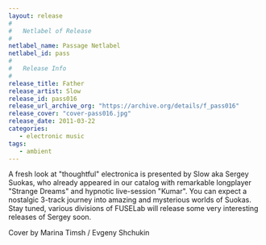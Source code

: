 ```yaml
---
layout: release
#
#   Netlabel of Release
#
netlabel_name: Passage Netlabel
netlabel_id: pass
#
#   Release Info
#
release_title: Father
release_artist: Slow
release_id: pass016
release_url_archive_org: "https://archive.org/details/f_pass016"
release_cover: "cover-pass016.jpg"
release_date: 2011-03-22
categories:
   - electronic music
tags:
   - ambient
---
```

A fresh look at "thoughtful" electronica is presented by Slow aka Sergey Suokas, who already appeared in our catalog with remarkable longplayer "Strange Dreams" and hypnotic live-session "Kumar". You can expect a nostalgic 3-track journey into amazing and mysterious worlds of Suokas. Stay tuned, various divisions of FUSELab will release some very interesting releases of Sergey soon.

Cover by Marina Timsh / Evgeny Shchukin




